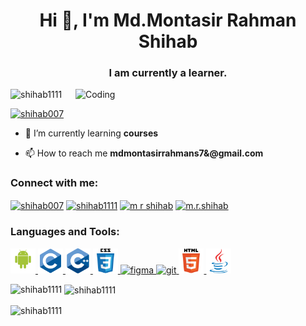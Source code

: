 <h1 align="center">Hi 👋, I'm Md.Montasir Rahman Shihab</h1>
<h3 align="center">I am currently a learner.</h3>
<img align="right" alt="Coding" width="400" src="https://cdn.pixabay.com/photo/2014/05/27/23/32/matrix-356024_1280.jpg">
<p align="left"> <img src="https://komarev.com/ghpvc/?username=shihab1111&label=Profile%20views&color=0e75b6&style=flat" alt="shihab1111" /> </p>

<p align="left"> <a href="https://twitter.com/shihab007" target="blank"><img src="https://img.shields.io/twitter/follow/shihab007?logo=twitter&style=for-the-badge" alt="shihab007" /></a> </p>

- 🌱 I’m currently learning **courses**

- 📫 How to reach me **mdmontasirrahmans7&@gmail.com**

<h3 align="left">Connect with me:</h3>
<p align="left">
<a href="https://twitter.com/shihab007" target="blank"><img align="center" src="https://raw.githubusercontent.com/rahuldkjain/github-profile-readme-generator/master/src/images/icons/Social/twitter.svg" alt="shihab007" height="30" width="40" /></a>
<a href="https://stackoverflow.com/users/shihab1111" target="blank"><img align="center" src="https://raw.githubusercontent.com/rahuldkjain/github-profile-readme-generator/master/src/images/icons/Social/stack-overflow.svg" alt="shihab1111" height="30" width="40" /></a>
<a href="https://fb.com/m r shihab" target="blank"><img align="center" src="https://raw.githubusercontent.com/rahuldkjain/github-profile-readme-generator/master/src/images/icons/Social/facebook.svg" alt="m r shihab" height="30" width="40" /></a>
<a href="https://instagram.com/m.r.shihab" target="blank"><img align="center" src="https://raw.githubusercontent.com/rahuldkjain/github-profile-readme-generator/master/src/images/icons/Social/instagram.svg" alt="m.r.shihab" height="30" width="40" /></a>
</p>

<h3 align="left">Languages and Tools:</h3>
<p align="left"> <a href="https://developer.android.com" target="_blank" rel="noreferrer"> <img src="https://raw.githubusercontent.com/devicons/devicon/master/icons/android/android-original-wordmark.svg" alt="android" width="40" height="40"/> </a> <a href="https://www.cprogramming.com/" target="_blank" rel="noreferrer"> <img src="https://raw.githubusercontent.com/devicons/devicon/master/icons/c/c-original.svg" alt="c" width="40" height="40"/> </a> <a href="https://www.w3schools.com/cpp/" target="_blank" rel="noreferrer"> <img src="https://raw.githubusercontent.com/devicons/devicon/master/icons/cplusplus/cplusplus-original.svg" alt="cplusplus" width="40" height="40"/> </a> <a href="https://www.w3schools.com/css/" target="_blank" rel="noreferrer"> <img src="https://raw.githubusercontent.com/devicons/devicon/master/icons/css3/css3-original-wordmark.svg" alt="css3" width="40" height="40"/> </a> <a href="https://www.figma.com/" target="_blank" rel="noreferrer"> <img src="https://www.vectorlogo.zone/logos/figma/figma-icon.svg" alt="figma" width="40" height="40"/> </a> <a href="https://git-scm.com/" target="_blank" rel="noreferrer"> <img src="https://www.vectorlogo.zone/logos/git-scm/git-scm-icon.svg" alt="git" width="40" height="40"/> </a> <a href="https://www.w3.org/html/" target="_blank" rel="noreferrer"> <img src="https://raw.githubusercontent.com/devicons/devicon/master/icons/html5/html5-original-wordmark.svg" alt="html5" width="40" height="40"/> </a> <a href="https://www.java.com" target="_blank" rel="noreferrer"> <img src="https://raw.githubusercontent.com/devicons/devicon/master/icons/java/java-original.svg" alt="java" width="40" height="40"/> </a> </p>

<p><img align="left" src="https://github-readme-stats.vercel.app/api/top-langs?username=shihab1111&show_icons=true&locale=en&layout=compact" alt="shihab1111" /></p>

<p>&nbsp;<img align="center" src="https://github-readme-stats.vercel.app/api?username=shihab1111&show_icons=true&locale=en" alt="shihab1111" /></p>

<p><img align="center" src="https://github-readme-streak-stats.herokuapp.com/?user=shihab1111&" alt="shihab1111" /></p>
